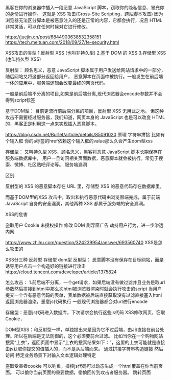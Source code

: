 黑客在你的浏览器中插入一段恶意 JavaScript 脚本，窃取你的隐私信息、冒充你的身份进行操作。
这就是 XSS 攻击(Cross-Site Scripting，跨站脚本攻击)
因为浏览器无法区分脚本是被恶意注入的还是正常的内容，它都会执行，况且 HTML 非常灵活，可以在任何时候对它进行修改。

https://juejin.cn/post/6844903638532358151
https://tech.meituan.com/2018/09/27/fe-security.html

XSS攻击的类型
1.反射型 XSS (也叫非持久型)
2.基于 DOM 的 XSS
3.存储型 XSS (也叫持久型 XSS)

反射型：
顾名思义，恶意 JavaScript 脚本属于用户发送给网站请求中的一部分，随后网站又将这部分返回给用户，
恶意脚本在页面中被执行。一般发生在前后端一体的应用中，服务端逻辑会改变最终的网页代码。

一般是前后端不分离的项目,如果是前后端分离,现代浏览器会encode参数并不会得到script标签

基于DOM型：
目前更流行前后端分离的项目，反射型 XSS 无用武之地。 
但这种攻击不需要经过服务器，我们知道，网页本身的 JavaScript 也是可以改变 HTML 的，黑客正是利用这一点来实现插入恶意脚本。

https://blog.csdn.net/Bul1et/article/details/85091020
原理 字符串拼接 比如有个输入框 你的a标签的href依赖这个输入框的value那么久会产生dom型xss

存储型：
又叫持久型 XSS，顾名思义，黑客将恶意 JavaScript 脚本长期保存在服务端数据库中，
用户一旦访问相关页面数据，恶意脚本就会被执行。常见于搜索、微博、社区贴吧评论等。
服务端漏洞

区别:

反射型的 XSS 的恶意脚本存在 URL 里，存储型 XSS 的恶意代码存在数据库里。

而基于DOM型的XSS 攻击中，取出和执行恶意代码由浏览器端完成，属于前端 JavaScript 自身的安全漏洞，其他两种 XSS 都属于服务端的安全漏洞。

XSS的危害

盗取用户 Cookie
未授权操作
修改 DOM
刷浮窗广告
劫持用户行为，进一步渗透内网


https://www.zhihu.com/question/324239954/answer/693560740
XSS是怎么攻击的

XSS分三种 反射型 存储型 dom型
反射型：
恶意脚本没有保存在目标网站，而是诱导用户点击一个构造好的链接进行攻击
https://cloud.tencent.com/developer/article/1375824

怎么攻击：
1.前后端不分离，一个get请求，如果后端没有做过滤并且业务是取url参数然后拼接到html中那么次html被浏览器渲染时就会执行攻击的script
当用户提交一个含有恶意代码的表单，表单数据被后端直接获取没有过滤直接塞入html返回浏览器渲染，恶意js代码执行
一般现代浏览器都会对url进行encode

存储型：恶意js代码进入数据库，下次请求会执行这些js代码 XSS修改网页，窃取Cookie，

DOM型XSS：和反射型一样，单独提出来是因为它不过后端，由JS直接在前台处理。所以在后端是无法防御的，这个必须要前台过滤。
比如当你在一个购物网站搜索“上衣”，返回页面中显示“上衣的搜索结果如下：”，这里的上衣可能就是直接由js获取你提交的值插入的，而不是从后端而来。
通过拼接字符串构造链接 然后访问
特定业务场景下对输入文本逻辑处理特定

盗取受害者cookie
可以钓鱼，操控js代码可以动态生成一个html覆盖在你当前页面。
可以偷你当前页面的重要数据，偷偷回传到攻击者服务器。
跳转页面